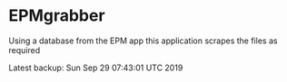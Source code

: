# EPMgrabber
Using a database from the EPM app this application scrapes the files as required


Latest backup: Sun Sep 29 07:43:01 UTC 2019
